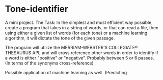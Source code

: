# Tone-identifier
A mini project.  The Task: In the simplest and most efficient way possible, create a program that takes in a string of words, or that can read a file, then using either a given list of words (for each tone) or a machine learning algorithm, it will dictate the tone of the given passage.

The program will utilize the MERRIAM-WEBSTER'S COLLEGIATE® THESAURUS API, and will cross reference other words in order to identify if a word is either "positive" or "negative". Probably between 5 or 6 passes. (In terms of the synonyms cross-reference)

Possible application of machine learning as well. (Predicting
